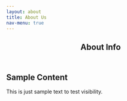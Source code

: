 ```yaml
---
layout: about
title: About Us
nav-menu: true
---
```


<!-- Main -->
<div id="main" class="alt">

<!-- One -->
<section id="one">
	<div class="inner">
		<header class="major">
			<h1>About Info</h1>
		</header>
	</div>

<!-- Content -->
<h2 id="content">Sample Content</h2>
<p>This is just sample text to test visibility.</p>

</div>
